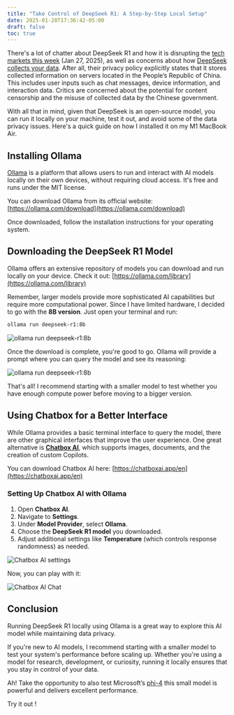 ```yaml
---
title: "Take Control of DeepSeek R1: A Step-by-Step Local Setup"
date: 2025-01-28T17:36:42-05:00
draft: false
toc: true
---
```


There's a lot of chatter about DeepSeek R1 and how it is disrupting the [tech markets this week](https://www.theverge.com/ai-artificial-intelligence/598846/deepseek-big-tech-ai-industry-nvidia-impac) (Jan 27, 2025), as well as concerns about how [DeepSeek collects your data](https://www.wired.com/story/deepseek-ai-china-privacy-data/). After all, their privacy policy explicitly states that it stores collected information on servers located in the People’s Republic of China. This includes user inputs such as chat messages, device information, and interaction data. Critics are concerned about the potential for content censorship and the misuse of collected data by the Chinese government. 

With all that in mind, given that DeepSeek is an open-source model, you can run it locally on your machine, test it out, and avoid some of the data privacy issues. Here's a quick guide on how I installed it on my M1 MacBook Air.

## Installing Ollama
[Ollama](https://ollama.com) is a platform that allows users to run and interact with AI models locally on their own devices, without requiring cloud access. It's free and runs under the MIT license.

You can download Ollama from its official website: [https://ollama.com/download](https://ollama.com/download)

Once downloaded, follow the installation instructions for your operating system.

## Downloading the DeepSeek R1 Model

Ollama offers an extensive repository of models you can download and run locally on your device. Check it out: [https://ollama.com/library](https://ollama.com/library)

Remember, larger models provide more sophisticated AI capabilities but require more computational power. Since I have limited hardware, I decided to go with the **8B version**. Just open your terminal and run:

```bash
ollama run deepseek-r1:8b
```

![ollama run deepseek-r1:8b](/images/ollama_run.png)

Once the download is complete, you're good to go. Ollama will provide a prompt where you can query the model and see its reasoning:

![ollama run deepseek-r1:8b](/images/ollama_query1.png)

That's all! I recommend starting with a smaller model to test whether you have enough compute power before moving to a bigger version.

## Using Chatbox for a Better Interface

While Ollama provides a basic terminal interface to query the model, there are other graphical interfaces that improve the user experience. One great alternative is **[Chatbox AI](https://chatboxai.app/en)**, which supports images, documents, and the creation of custom Copilots.

You can download Chatbox AI here: [https://chatboxai.app/en](https://chatboxai.app/en)

### Setting Up Chatbox AI with Ollama
1. Open **Chatbox AI**.
2. Navigate to **Settings**.
3. Under **Model Provider**, select **Ollama**.
4. Choose the **DeepSeek R1 model** you downloaded.
5. Adjust additional settings like **Temperature** (which controls response randomness) as needed.

![Chatbox AI settings](/images/chatbox_ai.png)

Now, you can play with it:

![Chatbox AI Chat](/images/chatbox_ai_2.png)


## Conclusion

Running DeepSeek R1 locally using Ollama is a great way to explore this AI model while maintaining data privacy. 

If you're new to AI models, I recommend starting with a smaller model to test your system's performance before scaling up. Whether you're using a model for research, development, or curiosity, running it locally ensures that you stay in control of your data. 

Ah! Take the opportunity to also test Microsoft’s [phi-4](https://ollama.com/library/phi4) this small model is powerful and delivers excellent performance.

Try it out !